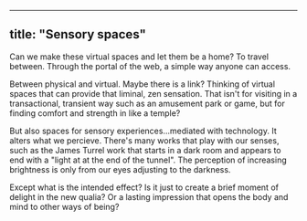 
---
title: "Sensory spaces"
---

Can we make these virtual spaces and let them be a home? To travel between. Through the portal of the web, a simple way anyone can access.

Between physical and virtual. Maybe there is a link? Thinking of virtual spaces that can provide that liminal, zen sensation. That isn't for visiting in a transactional, transient way such as an amusement park or game, but for finding comfort  and strength in like a temple?

But also spaces for sensory experiences...mediated with technology. It alters what we percieve. There's many works that play with our senses, such as the James Turrel work that starts in a dark room and appears to end with a "light at at the end of the tunnel". The perception of increasing brightness is only from our eyes adjusting to the darkness. 

Except what is the intended effect? Is it just to create a brief moment of delight in the new qualia? Or a lasting impression that opens the body and mind to other ways of being?
